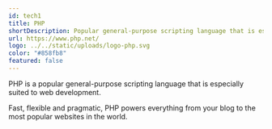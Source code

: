 ```yaml
---
id: tech1
title: PHP
shortDescription: Popular general-purpose scripting language that is especially suited to web development.
url: https://www.php.net/
logo: ../../static/uploads/logo-php.svg
color: "#858fb8"
featured: false
---
```

PHP is a popular general-purpose scripting language that is especially suited to web development.

Fast, flexible and pragmatic, PHP powers everything from your blog to the most popular websites in the world.